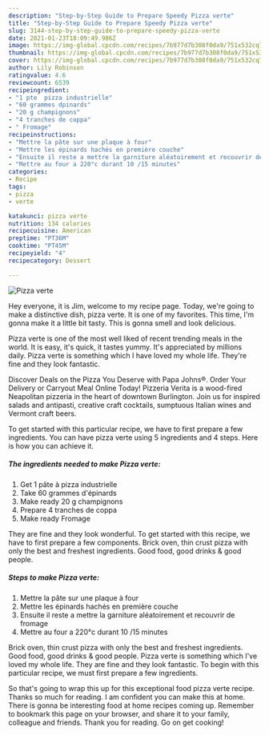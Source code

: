 ```yaml
---
description: "Step-by-Step Guide to Prepare Speedy Pizza verte"
title: "Step-by-Step Guide to Prepare Speedy Pizza verte"
slug: 3144-step-by-step-guide-to-prepare-speedy-pizza-verte
date: 2021-01-23T18:09:49.986Z
image: https://img-global.cpcdn.com/recipes/7b977d7b308f0da9/751x532cq70/pizza-verte-photo-principale-de-la-recette.jpg
thumbnail: https://img-global.cpcdn.com/recipes/7b977d7b308f0da9/751x532cq70/pizza-verte-photo-principale-de-la-recette.jpg
cover: https://img-global.cpcdn.com/recipes/7b977d7b308f0da9/751x532cq70/pizza-verte-photo-principale-de-la-recette.jpg
author: Lily Robinson
ratingvalue: 4.6
reviewcount: 6539
recipeingredient:
- "1 pte  pizza industrielle"
- "60 grammes dpinards"
- "20 g champignons"
- "4 tranches de coppa"
- " Fromage"
recipeinstructions:
- "Mettre la pâte sur une plaque à four"
- "Mettre les épinards hachés en première couche"
- "Ensuite il reste a mettre la garniture aléatoirement et recouvrir de fromage"
- "Mettre au four a 220°c durant 10 /15 minutes"
categories:
- Recipe
tags:
- pizza
- verte

katakunci: pizza verte 
nutrition: 134 calories
recipecuisine: American
preptime: "PT36M"
cooktime: "PT45M"
recipeyield: "4"
recipecategory: Dessert

---
```



![Pizza verte](https://img-global.cpcdn.com/recipes/7b977d7b308f0da9/751x532cq70/pizza-verte-photo-principale-de-la-recette.jpg)

Hey everyone, it is Jim, welcome to my recipe page. Today, we're going to make a distinctive dish, pizza verte. It is one of my favorites. This time, I'm gonna make it a little bit tasty. This is gonna smell and look delicious.

Pizza verte is one of the most well liked of recent trending meals in the world. It is easy, it's quick, it tastes yummy. It's appreciated by millions daily. Pizza verte is something which I have loved my whole life. They're fine and they look fantastic.

Discover Deals on the Pizza You Deserve with Papa Johns®. Order Your Delivery or Carryout Meal Online Today! Pizzeria Verita is a wood-fired Neapolitan pizzeria in the heart of downtown Burlington. Join us for inspired salads and antipasti, creative craft cocktails, sumptuous Italian wines and Vermont craft beers.


To get started with this particular recipe, we have to first prepare a few ingredients. You can have pizza verte using 5 ingredients and 4 steps. Here is how you can achieve it.

<!--inarticleads1-->

##### The ingredients needed to make Pizza verte:

1. Get 1 pâte à pizza industrielle
1. Take 60 grammes d&#39;épinards
1. Make ready 20 g champignons
1. Prepare 4 tranches de coppa
1. Make ready  Fromage


They are fine and they look wonderful. To get started with this recipe, we have to first prepare a few components. Brick oven, thin crust pizza with only the best and freshest ingredients. Good food, good drinks &amp; good people. 

<!--inarticleads2-->

##### Steps to make Pizza verte:

1. Mettre la pâte sur une plaque à four
1. Mettre les épinards hachés en première couche
1. Ensuite il reste a mettre la garniture aléatoirement et recouvrir de fromage
1. Mettre au four a 220°c durant 10 /15 minutes


Brick oven, thin crust pizza with only the best and freshest ingredients. Good food, good drinks &amp; good people. Pizza verte is something which I&#39;ve loved my whole life. They are fine and they look fantastic. To begin with this particular recipe, we must first prepare a few ingredients. 

So that's going to wrap this up for this exceptional food pizza verte recipe. Thanks so much for reading. I am confident you can make this at home. There is gonna be interesting food at home recipes coming up. Remember to bookmark this page on your browser, and share it to your family, colleague and friends. Thank you for reading. Go on get cooking!
